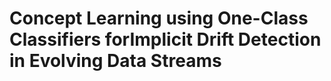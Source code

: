 # Concept Learning using One-Class Classifiers forImplicit Drift Detection in Evolving Data Streams


